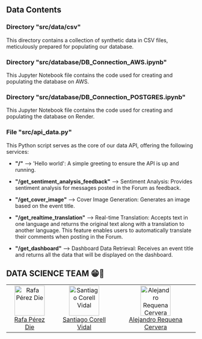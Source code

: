 ## Data Contents

### Directory "src/data/csv"
This directory contains a collection of synthetic data in CSV files, meticulously prepared for populating our database.

### Directory "src/database/DB_Connection_AWS.ipynb"
This Jupyter Notebook file contains the code used for creating and populating the database on AWS.

### Directory "src/database/DB_Connection_POSTGRES.ipynb"
This Jupyter Notebook file contains the code used for creating and populating the database on Render.

### File "src/api_data.py"
This Python script serves as the core of our data API, offering the following services:

- **"/"** --> 'Hello world': A simple greeting to ensure the API is up and running.

- **"/get_sentiment_analysis_feedback"** --> Sentiment Analysis: Provides sentiment analysis for messages posted in the Forum as feedback.

- **"/get_cover_image"** --> Cover Image Generation: Generates an image based on the event title.

- **"/get_realtime_translation"** --> Real-time Translation: Accepts text in one language and returns the original text along with a translation to another language. This feature enables users to automatically translate their comments when posting in the Forum.

- **"/get_dashboard"** --> Dashboard Data Retrieval: Receives an event title and returns all the data that will be displayed on the dashboard.


## DATA SCIENCE TEAM 😁🚀

<table>
  <tr>
    <td align="center">
      <a href="https://github.com/Rafa821">
        <img height="80" width="80" src="https://media.licdn.com/dms/image/D4D03AQGN2Lvyb0guiQ/profile-displayphoto-shrink_400_400/0/1674889639075?e=1701907200&v=beta&t=0-CDnK48cePe7B3carkKwm7TwlJjmrMHE9pJxrVyu38" 
        alt="Rafa Pérez Die">
      </a>
      <br>
      <a href="https://github.com/Rafa821">Rafa Pérez Die</a>
    </td>
    <td align="center">
      <a href="https://www.linkedin.com/in/santiago-corell-vidal-08635623a/">
        <img height="80" width="80" src="https://media.licdn.com/dms/image/C4E03AQH3x_A-gkes9A/profile-displayphoto-shrink_400_400/0/1652260540856?e=1701907200&v=beta&t=NieVHmNZ-g-XXppUvuKL4k3DUiCNV9NmVFzm-_Ajdl8" alt="Santiago Corell Vidal">
      </a>
      <br>
      <a href="https://www.linkedin.com/in/santiago-corell-vidal-08635623a/">Santiago Corell Vidal</a>
    </td>
    <td align="center">
      <a href="https://github.com/alejandro-requena-cervera">
        <img height="80" width="80" src="https://avatars.githubusercontent.com/u/120300003?v=4" alt="Alejandro Requena Cervera">
      </a>
      <br>
      <a href="https://github.com/alejandro-requena-cervera">Alejandro Requena Cervera</a>
    </td>
  </tr>
</table>
